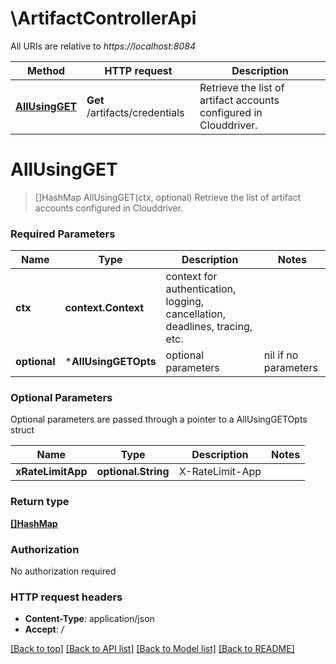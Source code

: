 # \ArtifactControllerApi

All URIs are relative to *https://localhost:8084*

Method | HTTP request | Description
------------- | ------------- | -------------
[**AllUsingGET**](ArtifactControllerApi.md#AllUsingGET) | **Get** /artifacts/credentials | Retrieve the list of artifact accounts configured in Clouddriver.


# **AllUsingGET**
> []HashMap AllUsingGET(ctx, optional)
Retrieve the list of artifact accounts configured in Clouddriver.

### Required Parameters

Name | Type | Description  | Notes
------------- | ------------- | ------------- | -------------
 **ctx** | **context.Context** | context for authentication, logging, cancellation, deadlines, tracing, etc.
 **optional** | ***AllUsingGETOpts** | optional parameters | nil if no parameters

### Optional Parameters
Optional parameters are passed through a pointer to a AllUsingGETOpts struct

Name | Type | Description  | Notes
------------- | ------------- | ------------- | -------------
 **xRateLimitApp** | **optional.String**| X-RateLimit-App | 

### Return type

[**[]HashMap**](HashMap.md)

### Authorization

No authorization required

### HTTP request headers

 - **Content-Type**: application/json
 - **Accept**: */*

[[Back to top]](#) [[Back to API list]](../README.md#documentation-for-api-endpoints) [[Back to Model list]](../README.md#documentation-for-models) [[Back to README]](../README.md)

